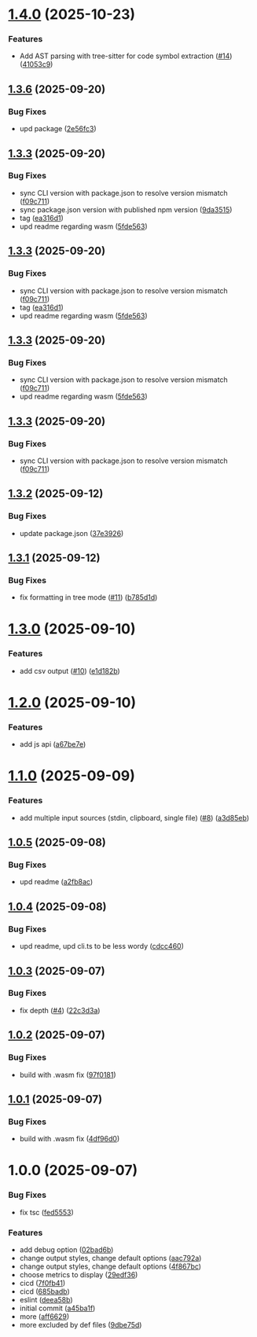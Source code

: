 # [1.4.0](https://github.com/agentinit/contextcalc/compare/v1.3.6...v1.4.0) (2025-10-23)


### Features

* Add AST parsing with tree-sitter for code symbol extraction ([#14](https://github.com/agentinit/contextcalc/issues/14)) ([41053c9](https://github.com/agentinit/contextcalc/commit/41053c9220bab1bae30f67bd92a8212d5bbe6c19))

## [1.3.6](https://github.com/agentinit/contextcalc/compare/v1.3.5...v1.3.6) (2025-09-20)


### Bug Fixes

* upd package ([2e56fc3](https://github.com/agentinit/contextcalc/commit/2e56fc3984db895dc762fd4ac9a98a0ffc0b2fe6))

## [1.3.3](https://github.com/agentinit/contextcalc/compare/v1.3.2...v1.3.3) (2025-09-20)


### Bug Fixes

* sync CLI version with package.json to resolve version mismatch ([f09c711](https://github.com/agentinit/contextcalc/commit/f09c7116bc0de7ce9aaa31bb31e0a235d49a9f82))
* sync package.json version with published npm version ([9da3515](https://github.com/agentinit/contextcalc/commit/9da35158466805e01f8feb74acc1e3ddac047694))
* tag ([ea316d1](https://github.com/agentinit/contextcalc/commit/ea316d137a4b2eb32146b316f91241dcb2e80dc2))
* upd readme regarding wasm ([5fde563](https://github.com/agentinit/contextcalc/commit/5fde56382c8e4c4c7b8a52b32e60c32bea18d88c))

## [1.3.3](https://github.com/agentinit/contextcalc/compare/v1.3.2...v1.3.3) (2025-09-20)


### Bug Fixes

* sync CLI version with package.json to resolve version mismatch ([f09c711](https://github.com/agentinit/contextcalc/commit/f09c7116bc0de7ce9aaa31bb31e0a235d49a9f82))
* tag ([ea316d1](https://github.com/agentinit/contextcalc/commit/ea316d137a4b2eb32146b316f91241dcb2e80dc2))
* upd readme regarding wasm ([5fde563](https://github.com/agentinit/contextcalc/commit/5fde56382c8e4c4c7b8a52b32e60c32bea18d88c))

## [1.3.3](https://github.com/agentinit/contextcalc/compare/v1.3.2...v1.3.3) (2025-09-20)


### Bug Fixes

* sync CLI version with package.json to resolve version mismatch ([f09c711](https://github.com/agentinit/contextcalc/commit/f09c7116bc0de7ce9aaa31bb31e0a235d49a9f82))
* upd readme regarding wasm ([5fde563](https://github.com/agentinit/contextcalc/commit/5fde56382c8e4c4c7b8a52b32e60c32bea18d88c))

## [1.3.3](https://github.com/agentinit/contextcalc/compare/v1.3.2...v1.3.3) (2025-09-20)


### Bug Fixes

* sync CLI version with package.json to resolve version mismatch ([f09c711](https://github.com/agentinit/contextcalc/commit/f09c7116bc0de7ce9aaa31bb31e0a235d49a9f82))

## [1.3.2](https://github.com/agentinit/contextcalc/compare/v1.3.1...v1.3.2) (2025-09-12)


### Bug Fixes

* update package.json ([37e3926](https://github.com/agentinit/contextcalc/commit/37e392682d8eb9311eb1028a3a090100744d717c))

## [1.3.1](https://github.com/agentinit/contextcalc/compare/v1.3.0...v1.3.1) (2025-09-12)


### Bug Fixes

* fix formatting in tree mode ([#11](https://github.com/agentinit/contextcalc/issues/11)) ([b785d1d](https://github.com/agentinit/contextcalc/commit/b785d1daa16bc2430431d778dada0d3080af2830))

# [1.3.0](https://github.com/agentinit/contextcalc/compare/v1.2.0...v1.3.0) (2025-09-10)


### Features

* add csv output ([#10](https://github.com/agentinit/contextcalc/issues/10)) ([e1d182b](https://github.com/agentinit/contextcalc/commit/e1d182b8f2f8fcc480e576b8f7d27604cd9357e0))

# [1.2.0](https://github.com/agentinit/contextcalc/compare/v1.1.0...v1.2.0) (2025-09-10)


### Features

* add js api ([a67be7e](https://github.com/agentinit/contextcalc/commit/a67be7ec0b718d73150426eb046e541ceb499980))

# [1.1.0](https://github.com/agentinit/contextcalc/compare/v1.0.5...v1.1.0) (2025-09-09)


### Features

* add multiple input sources (stdin, clipboard, single file) ([#8](https://github.com/agentinit/contextcalc/issues/8)) ([a3d85eb](https://github.com/agentinit/contextcalc/commit/a3d85ebba8e73b8c51bad8aec47df0426c2243c8))

## [1.0.5](https://github.com/agentinit/contextcalc/compare/v1.0.4...v1.0.5) (2025-09-08)


### Bug Fixes

* upd readme ([a2fb8ac](https://github.com/agentinit/contextcalc/commit/a2fb8acccb6fb326309917e492f0d531e9df0468))

## [1.0.4](https://github.com/agentinit/contextcalc/compare/v1.0.3...v1.0.4) (2025-09-08)


### Bug Fixes

* upd readme, upd cli.ts to be less wordy ([cdcc460](https://github.com/agentinit/contextcalc/commit/cdcc46041afac40ff5b77f28fd9d5452fa3096d6))

## [1.0.3](https://github.com/agentinit/contextcalc/compare/v1.0.2...v1.0.3) (2025-09-07)


### Bug Fixes

* fix depth ([#4](https://github.com/agentinit/contextcalc/issues/4)) ([22c3d3a](https://github.com/agentinit/contextcalc/commit/22c3d3a5da85b958c1a67d8532cbfa93e2fd7138))

## [1.0.2](https://github.com/agentinit/contextcalc/compare/v1.0.1...v1.0.2) (2025-09-07)


### Bug Fixes

* build with .wasm fix ([97f0181](https://github.com/agentinit/contextcalc/commit/97f01819961a7bfeba98b6aa35bf9a675c629d85))

## [1.0.1](https://github.com/agentinit/contextcalc/compare/v1.0.0...v1.0.1) (2025-09-07)


### Bug Fixes

* build with .wasm fix ([4df96d0](https://github.com/agentinit/contextcalc/commit/4df96d01ae7590c4c9b9f80fb5fe29f8a7b4472e))

# 1.0.0 (2025-09-07)


### Bug Fixes

* fix tsc ([fed5553](https://github.com/agentinit/contextcalc/commit/fed5553bbe06d56c5cca64a068f225d526d03f2a))


### Features

* add debug option ([02bad6b](https://github.com/agentinit/contextcalc/commit/02bad6b0cb1cf51af97a159ff7bb41dd8892a39a))
* change output styles, change default options ([aac792a](https://github.com/agentinit/contextcalc/commit/aac792a44fcbca466f23256a4593ae1aec702e8c))
* change output styles, change default options ([4f867bc](https://github.com/agentinit/contextcalc/commit/4f867bce28c9789ef49427d869b0ddeb9dc12bea))
* choose metrics to display ([29edf36](https://github.com/agentinit/contextcalc/commit/29edf36c188b7fa980916d010782d3f79750c640))
* cicd ([7f0fb41](https://github.com/agentinit/contextcalc/commit/7f0fb414677d2aeeed15adac2600a2f88722d77a))
* cicd ([685badb](https://github.com/agentinit/contextcalc/commit/685badbb023e8d314504a900614c3820a958be32))
* eslint ([deea58b](https://github.com/agentinit/contextcalc/commit/deea58b51b34086b171e8c29a16626161651f28c))
* initial commit ([a45ba1f](https://github.com/agentinit/contextcalc/commit/a45ba1f756bdc7ecc1df90571031245c0087021e))
* more ([aff6629](https://github.com/agentinit/contextcalc/commit/aff6629f53b5f7ce3d3ef616aab24973223b7192))
* more excluded by def files ([9dbe75d](https://github.com/agentinit/contextcalc/commit/9dbe75d1a3c9f6d9039a36d34e018d90ed651877))
